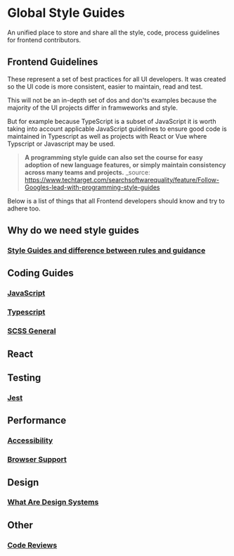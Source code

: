 # Global Style Guides

An unified place to store and share all the style, code, process guidelines for frontend contributors.

## Frontend Guidelines

These represent a set of best practices for all UI developers. It was created so the UI code is more consistent, easier to maintain, read and test.

This will not be an in-depth set of dos and don'ts examples because the majority of the UI projects differ in framweworks and  style.

But for example because TypeScript is a subset of JavaScript it is worth taking into account applicable JavaScript guidelines to ensure good code is maintained in Typescript as well as projects with React or Vue where Typscript or Javascript may be used.

 > **A programming style guide can also set the course for easy adoption of new language features, or simply maintain consistency across many teams and projects.**
 _source: https://www.techtarget.com/searchsoftwarequality/feature/Follow-Googles-lead-with-programming-style-guides

Below is a list of things that all Frontend developers should know and try to adhere too.

## Why do we need style guides

### [Style Guides and difference between rules and guidance](https://www.techtarget.com/searchsoftwarequality/feature/Follow-Googles-lead-with-programming-style-guides)


## Coding Guides
### [JavaScript](./Javascript.md)
### [Typescript](./Typescript.md)
### [SCSS General](./General-SCSS.md)

## React

## Testing
### [Jest](./Jest.md)

## Performance
### [Accessibility](./Accessibility.md)
### [Browser Support](./BrowserSupport.md)

## Design
### [What Are Design Systems](https://varun.ca/what-is-a-design-system/)

## Other
### [Code Reviews](./CodeReview.md)